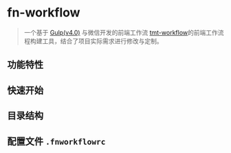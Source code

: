 # fn-workflow

> 一个基于 [Gulp(v4.0)](https://github.com/gulpjs/gulp/tree/4.0) 与微信开发的前端工作流 [tmt-workflow](https://github.com/weixin/tmt-workflow)的前端工作流程构建工具，结合了项目实际需求进行修改与定制。

## 功能特性


## 快速开始


## 目录结构


## 配置文件 `.fnworkflowrc`
